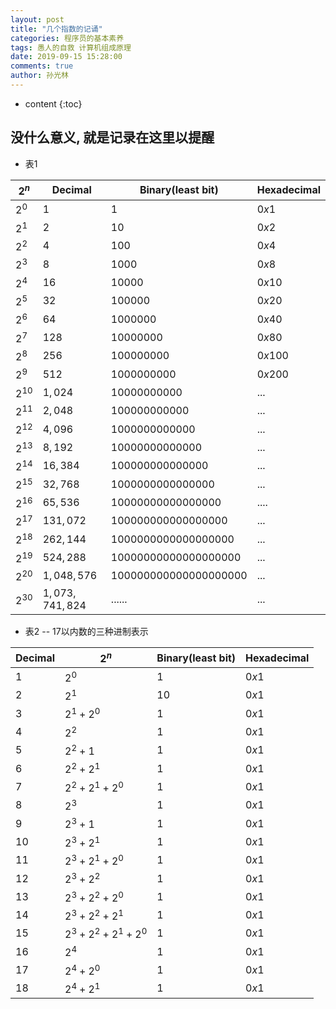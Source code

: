 ```yaml
---
layout: post
title: "几个指数的记诵"
categories: 程序员的基本素养
tags: 愚人的自救 计算机组成原理
date: 2019-09-15 15:28:00
comments: true
author: 孙光林
---
```


* content
{:toc}

## 没什么意义, 就是记录在这里以提醒

* 表1
 
| $2^n$ | Decimal | Binary(least bit) | Hexadecimal|
| ----- | ----    | ----   | ----   |
| $2^0$    |  $1$     | $1$     | $0x1$     |
| $2^1$    |  $2$     | $10$     | $0x2$     |
| $2^2$    |  $4$     | $100$     | $0x4$     |
| $2^3$    |  $8$     | $1000$     | $0x8$     |
| $2^4$    |  $16$     | $10000$     | $0x10$     |
| $2^5$    |  $32$     | $100000$     | $0x20$     |
| $2^6$    |  $64$     | $1000000$     | $0x40$     |
| $2^7$    |  $128$     | $10000000$     | $0x80$     |
| $2^8$    |  $256$     | $100000000$     | $0x100$     |
| $2^9$    |  $512$     | $1000000000$     | $0x200$     |
| $2^{10}$    |  $1,024$     | $10000000000$     | $...$     |
| $2^{11}$    |  $2,048$     | $100000000000$     | $...$     |
| $2^{12}$    |  $4,096$     | $1000000000000$     | $...$     |
| $2^{13}$    |  $8,192$     | $10000000000000$     | $...$     |
| $2^{14}$    |  $16,384$     | $100000000000000$     | $...$     |
| $2^{15}$    |  $32,768$     | $1000000000000000$     | $...$     |
| $2^{16}$    |  $65,536$     | $10000000000000000$     | $....$     |
| $2^{17}$    |  $131,072$    | $100000000000000000$     | $...$     |
| $2^{18}$    |  $262,144$     | $1000000000000000000$     | $...$     |
| $2^{19}$    |  $524,288$     | $10000000000000000000$     | $...$     |
| $2^{20}$    |  $1,048,576$     | $100000000000000000000$     | $...$     |
| $2^{30}$    |  $1,073,741,824$     | $......$     | $...$     |


* 表2 -- 17以内数的三种进制表示

| Decimal| $2^n$  | Binary(least bit) | Hexadecimal|
| ----- | ----    | ----   | ----   |
| $1$    |  $2^0$     | $1$     | $0x1$     |
| $2$    |  $2^1$     | $10$     | $0x1$     |
| $3$    |  $2^1 + 2^0$     | $1$     | $0x1$     |
| $4$    |  $2^2$     | $1$     | $0x1$     |
| $5$    |  $2^2 + 1$     | $1$     | $0x1$     |
| $6$    |  $2^2 + 2 ^1$     | $1$     | $0x1$     |
| $7$    |  $2^2 + 2^1 + 2^0$     | $1$     | $0x1$     |
| $8$    |  $2^3$     | $1$     | $0x1$     |
| $9$    |  $2^3+1$     | $1$     | $0x1$     |
| $10$    |  $2^3 + 2^1$     | $1$     | $0x1$     |
| $11$    |  $2^3 + 2^1 + 2^0$     | $1$     | $0x1$     |
| $12$    |  $2^3 + 2^2$     | $1$     | $0x1$     |
| $13$    |  $2^3 + 2^2 + 2^0$     | $1$     | $0x1$     |
| $14$    |  $2^3 + 2^2 + 2^1$     | $1$     | $0x1$     |
| $15$    |  $2^3 + 2^2 + 2^1 + 2^0$     | $1$     | $0x1$     |
| $16$    |  $2^4$     | $1$     | $0x1$     |
| $17$    |  $2^4 + 2^0$     | $1$     | $0x1$     |
| $18$    |  $2^4 + 2^1$     | $1$     | $0x1$     |